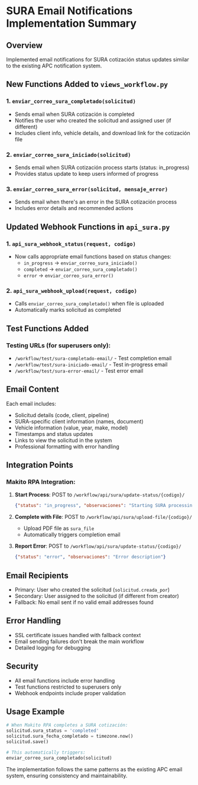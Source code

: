 # SURA Email Notifications Implementation Summary

## Overview
Implemented email notifications for SURA cotización status updates similar to the existing APC notification system.

## New Functions Added to `views_workflow.py`

### 1. `enviar_correo_sura_completado(solicitud)`
- Sends email when SURA cotización is completed
- Notifies the user who created the solicitud and assigned user (if different)
- Includes client info, vehicle details, and download link for the cotización file

### 2. `enviar_correo_sura_iniciado(solicitud)`
- Sends email when SURA cotización process starts (status: in_progress)
- Provides status update to keep users informed of progress

### 3. `enviar_correo_sura_error(solicitud, mensaje_error)`
- Sends email when there's an error in the SURA cotización process
- Includes error details and recommended actions

## Updated Webhook Functions in `api_sura.py`

### 1. `api_sura_webhook_status(request, codigo)`
- Now calls appropriate email functions based on status changes:
  - `in_progress` → `enviar_correo_sura_iniciado()`
  - `completed` → `enviar_correo_sura_completado()`
  - `error` → `enviar_correo_sura_error()`

### 2. `api_sura_webhook_upload(request, codigo)`
- Calls `enviar_correo_sura_completado()` when file is uploaded
- Automatically marks solicitud as completed

## Test Functions Added

### Testing URLs (for superusers only):
- `/workflow/test/sura-completado-email/` - Test completion email
- `/workflow/test/sura-iniciado-email/` - Test in-progress email  
- `/workflow/test/sura-error-email/` - Test error email

## Email Content

Each email includes:
- Solicitud details (code, client, pipeline)
- SURA-specific client information (names, document)
- Vehicle information (value, year, make, model)
- Timestamps and status updates
- Links to view the solicitud in the system
- Professional formatting with error handling

## Integration Points

### Makito RPA Integration:
1. **Start Process**: POST to `/workflow/api/sura/update-status/{codigo}/`
   ```json
   {"status": "in_progress", "observaciones": "Starting SURA processing"}
   ```

2. **Complete with File**: POST to `/workflow/api/sura/upload-file/{codigo}/`
   - Upload PDF file as `sura_file`
   - Automatically triggers completion email

3. **Report Error**: POST to `/workflow/api/sura/update-status/{codigo}/`
   ```json
   {"status": "error", "observaciones": "Error description"}
   ```

## Email Recipients
- Primary: User who created the solicitud (`solicitud.creada_por`)
- Secondary: User assigned to the solicitud (if different from creator)
- Fallback: No email sent if no valid email addresses found

## Error Handling
- SSL certificate issues handled with fallback context
- Email sending failures don't break the main workflow
- Detailed logging for debugging

## Security
- All email functions include error handling
- Test functions restricted to superusers only
- Webhook endpoints include proper validation

## Usage Example

```python
# When Makito RPA completes a SURA cotización:
solicitud.sura_status = 'completed'
solicitud.sura_fecha_completado = timezone.now()
solicitud.save()

# This automatically triggers:
enviar_correo_sura_completado(solicitud)
```

The implementation follows the same patterns as the existing APC email system, ensuring consistency and maintainability.
